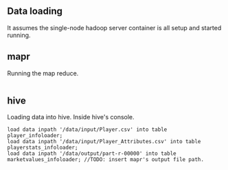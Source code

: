 
## Data loading
It assumes the single-node hadoop server container is all setup and started running.

## mapr

Running the map reduce.
```

```


## hive

Loading data into hive. Inside hive's console.
```
load data inpath '/data/input/Player.csv' into table player_infoloader;
load data inpath '/data/input/Player_Attributes.csv' into table playerstats_infoloader;
load data inpath '/data/output/part-r-00000' into table marketvalues_infoloader; //TODO: insert mapr's output file path.
```